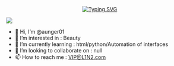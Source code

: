 <div align="center">
  <a href="https://blog.sunguoqi.com/">
    <img src="https://readme-typing-svg.demolab.com?font=Fira+Code&pause=1000&color=024EF7&width=435&lines=纵有疾风起，人生不言弃！&center=true&size=27" alt="Typing SVG" />
  </a>
</div>

![]([https://raw.githubusercontent.com/javadog-net/javadog-net/output/github-contribution-grid-snake.svg](https://raw.githubusercontent.com/aunger01/aunger01/output/github-contribution-grid-snake-dark.svg))

- 👋 Hi, I’m @aunger01
- 👀 I’m interested in : Beauty
- 🌱 I’m currently learning : html/python/Automation of interfaces
- 💞️ I’m looking to collaborate on : null
- 📫 How to reach me : VIP@L1N2.com

<!---
aunger01/aunger01 is a ✨ special ✨ repository because its `README.md` (this file) appears on your GitHub profile.
You can click the Preview link to take a look at your changes.
--->
